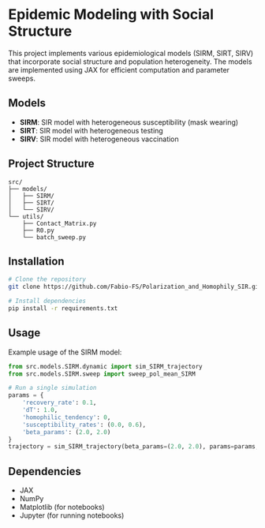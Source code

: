 # Epidemic Modeling with Social Structure

This project implements various epidemiological models (SIRM, SIRT, SIRV) that incorporate social structure and population heterogeneity. The models are implemented using JAX for efficient computation and parameter sweeps.

## Models

- **SIRM**: SIR model with heterogeneous susceptibility (mask wearing)
- **SIRT**: SIR model with heterogeneous testing
- **SIRV**: SIR model with heterogeneous vaccination

## Project Structure

```
src/
├── models/
│   ├── SIRM/
│   ├── SIRT/
│   └── SIRV/
└── utils/
    ├── Contact_Matrix.py
    ├── R0.py
    └── batch_sweep.py
```

## Installation

```bash
# Clone the repository
git clone https://github.com/Fabio-FS/Polarization_and_Homophily_SIR.git

# Install dependencies
pip install -r requirements.txt
```

## Usage

Example usage of the SIRM model:

```python
from src.models.SIRM.dynamic import sim_SIRM_trajectory
from src.models.SIRM.sweep import sweep_pol_mean_SIRM

# Run a single simulation
params = {
    'recovery_rate': 0.1,
    'dT': 1.0,
    'homophilic_tendency': 0,
    'susceptibility_rates': (0.0, 0.6),
    'beta_params': (2.0, 2.0)
}
trajectory = sim_SIRM_trajectory(beta_params=(2.0, 2.0), params=params, n_steps=1000)
```

## Dependencies

- JAX
- NumPy
- Matplotlib (for notebooks)
- Jupyter (for running notebooks)
